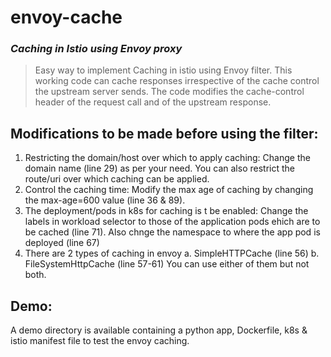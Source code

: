 # envoy-cache

### _Caching in Istio using Envoy proxy_

> Easy way to implement Caching in istio using Envoy filter. This working code can cache responses irrespective of the cache control the upstream server sends. 
> The code modifies the cache-control header of the request call and of the upstream response.

## Modifications to be made before using the filter:

1. Restricting the domain/host over which to apply caching: Change the domain name (line 29) as per your need. You can also restrict the route/uri over which caching can be applied.
2. Control the caching time: Modify the max age of caching by changing the max-age=600 value (line 36 & 89).
3. The deployment/pods in k8s for caching is t be enabled: Change the labels in workload selector to those of the application pods ehich are to be cached (line 71). Also chnge the namespace to where the app pod is deployed (line 67)   
4. There are 2 types of caching in envoy
    a. SimpleHTTPCache (line 56)
    b. FileSystemHttpCache (line 57-61)
    You can use either of them but not both.

## Demo:

A demo directory is available containing a python app, Dockerfile, k8s & istio manifest file to test the envoy caching.